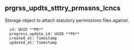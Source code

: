 ## prgrss_updts_stttry_prmssns_lcncs

Storage object to attach statutory permissions files against.  

```
  id: UUID **PK**
  progress_update_id: UUID **FK**
  created_at: Timestamp
  updated_at: Timestamp
```